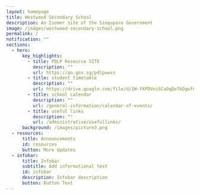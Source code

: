 ```yaml
---
layout: homepage
title: Westwood Secondary School
description: An Isomer site of the Singapore Government
image: /images/westwood-secondary-school.png
permalink: /
notification: ""
sections:
  - hero:
      key_highlights:
        - title: PDLP Resource SITE
          description: ""
          url: https://go.gov.sg/pdlpwwss
        - title: student timetable
          description: ""
          url: https://drive.google.com/file/d/1W-YXPDVeiSCaOqQo76OgwfnywE8KGUF_/view?usp=sharing
        - title: school calendar
          description: ""
          url: /general-information/calendar-of-events/
        - title: useful links
          description: ""
          url: /administrative/usefullinks/
      background: /images/picture3.png
  - resources:
      title: Announcements
      id: resources
      button: More Updates
  - infobar:
      title: Infobar
      subtitle: Add informational text
      id: infobar
      description: Infobar description
      button: Button Text
---
```

